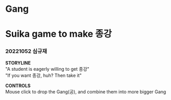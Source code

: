 # Gang
Suika game to make 종강
===================
### 20221052 심규재

**STORYLINE**   
"A student is eagerly willing to get 종강"   
"If you want 종강, huh? Then take it"

**CONTROLS**   
Mouse click to drop the Gang(공), and combine them into more bigger Gang
